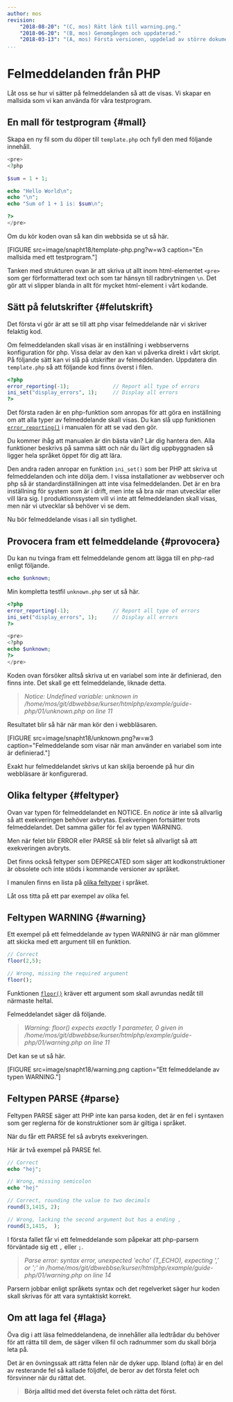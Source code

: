 ```yaml
---
author: mos
revision:
    "2018-08-20": "(C, mos) Rätt länk till warning.png."
    "2018-06-20": "(B, mos) Genomgången och uppdaterad."
    "2018-03-13": "(A, mos) Första versionen, uppdelad av större dokument."
...
```

Felmeddelanden från PHP
=======================

Låt oss se hur vi sätter på felmeddelanden så att de visas. Vi skapar en mallsida som vi kan använda för våra testprogram.



En mall för testprogram {#mall}
-----------------------

Skapa en ny fil som du döper till `template.php` och fyll den med följande innehåll.

```php
<pre>
<?php

$sum = 1 + 1;

echo "Hello World\n";
echo "\n";
echo "Sum of 1 + 1 is: $sum\n";

?>
</pre>
```

Om du kör koden ovan så kan din webbsida se ut så här.

[FIGURE src=image/snapht18/template-php.png?w=w3 caption="En mallsida med ett testprogram."]

Tanken med strukturen ovan är att skriva ut allt inom html-elementet `<pre>` som ger förformatterad text och som tar hänsyn till radbrytningen `\n`. Det gör att vi slipper blanda in allt för mycket html-element i vårt kodande.



Sätt på felutskrifter {#felutskrift}
-----------------------

Det första vi gör är att se till att php visar felmeddelande när vi skriver felaktig kod.

Om felmeddelanden skall visas är en inställning i webbserverns konfiguration för php. Vissa delar av den kan vi påverka direkt i vårt skript. På följande sätt kan vi slå på utskrifter av felmeddelanden. Uppdatera din `template.php` så att följande kod finns överst i filen.

```php
<?php
error_reporting(-1);              // Report all type of errors
ini_set("display_errors", 1);     // Display all errors 
?>
```

Det första raden är en php-funktion som anropas för att göra en inställning om att alla typer av felmeddelande skall visas. Du kan slå upp funktionen [`error_reporting()`](http://php.net/manual/en/function.error-reporting.php) i manualen för att se vad den gör.

Du kommer ihåg att manualen är din bästa vän? Lär dig hantera den. Alla funktioner beskrivs på samma sätt och när du lärt dig uppbyggnaden så ligger hela språket öppet för dig att lära.

Den andra raden anropar en funktion `ini_set()` som ber PHP att skriva ut felmeddelanden och inte dölja dem. I vissa installationer av webbserver och php så är standardinställningen att inte visa felmeddelanden. Det är en bra inställning för system som är i drift, men inte så bra när man utvecklar eller vill lära sig. I produktionssystem vill vi inte att felmeddelanden skall visas, men när vi utvecklar så behöver vi se dem.

Nu bör felmeddelande visas i all sin tydlighet.



Provocera fram ett felmeddelande {#provocera}
-----------------------

Du kan nu tvinga fram ett felmeddelande genom att lägga till en php-rad enligt följande.

```php
echo $unknown;
```

Min kompletta testfil `unknown.php` ser ut så här.

```php
<?php
error_reporting(-1);              // Report all type of errors
ini_set("display_errors", 1);     // Display all errors 
?>

<pre>
<?php
echo $unknown;
?>
</pre>
```

Koden ovan försöker alltså skriva ut en variabel som inte är definierad, den finns inte. Det skall ge ett felmeddelande, liknade detta.

> _Notice: Undefined variable: unknown in /home/mos/git/dbwebbse/kurser/htmlphp/example/guide-php/01/unknown.php on line 11_

Resultatet blir så här när man kör den i webbläsaren.

[FIGURE src=image/snapht18/unknown.png?w=w3 caption="Felmeddelande som visar när man använder en variabel som inte är definierad."]

Exakt hur felmeddelandet skrivs ut kan skilja beroende på hur din webbläsare är konfigurerad.



Olika feltyper {#feltyper}
-----------------------

Ovan var typen för felmeddelandet en NOTICE. En _notice_ är inte så allvarlig så att exekveringen behöver avbrytas. Exekveringen fortsätter trots felmeddelandet. Det samma gäller för fel av typen WARNING.

Men när felet blir ERROR eller PARSE så blir felet så allvarligt så att exekveringen avbryts.

Det finns också feltyper som DEPRECATED som säger att kodkonstruktioner är obsolete och inte stöds i kommande versioner av språket.

I manulen finns en lista på [olika feltyper](http://php.net/manual/en/errorfunc.constants.php) i språket.

Låt oss titta på ett par exempel av olika fel.



Feltypen WARNING {#warning}
-----------------------

Ett exempel på ett felmeddelande av typen WARNING är när man glömmer att skicka med ett argument till en funktion.

```php
// Correct
floor(2,5);

// Wrong, missing the required argument
floor();
```

Funktionen [`floor()`](http://php.net/manual/en/function.floor.php) kräver ett argument som skall avrundas nedåt till närmaste heltal.

Felmeddelandet säger då följande.

> _Warning: floor() expects exactly 1 parameter, 0 given in /home/mos/git/dbwebbse/kurser/htmlphp/example/guide-php/01/warning.php on line 11_

Det kan se ut så här.

[FIGURE src=image/snapht18/warning.png caption="Ett felmeddelande av typen WARNING."]



Feltypen PARSE {#parse}
-----------------------

Feltypen PARSE säger att PHP inte kan parsa koden, det är en fel i syntaxen som ger reglerna för de konstruktioner som är giltiga i språket.

När du får ett PARSE fel så avbryts exekveringen.

Här är två exempel på PARSE fel.

```php
// Correct
echo "hej";

// Wrong, missing semicolon
echo "hej"

// Correct, rounding the value to two decimals
round(3,1415, 2);

// Wrong, lacking the second argument but has a ending ,
round(3,1415,  );
```

I första fallet får vi ett felmeddelande som påpekar att php-parsern förväntade sig ett `,` eller `;`.

> _Parse error: syntax error, unexpected 'echo' (T_ECHO), expecting ',' or ';' in /home/mos/git/dbwebbse/kurser/htmlphp/example/guide-php/01/warning.php on line 14_

Parsern jobbar enligt språkets syntax och det regelverket säger hur koden skall skrivas för att vara syntaktiskt korrekt.



Om att laga fel {#laga}
-------------------------------

Öva dig i att läsa felmeddelandena, de innehåller alla ledtrådar du behöver för att rätta till dem, de säger vilken fil och radnummer som du skall börja leta på.

Det är en övningssak att rätta felen när de dyker upp. Ibland (ofta) är en del av resterande fel så kallade följdfel, de beror av det första felet och försvinner när du rättat det.

> **Börja alltid med det översta felet och rätta det först.**
  
